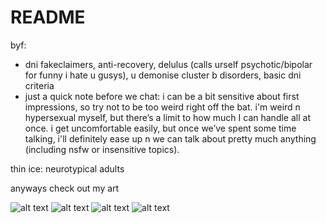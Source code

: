 # README

byf:
- dni fakeclaimers, anti-recovery, delulus (calls urself psychotic/bipolar for funny i hate u gusys), u demonise cluster b disorders, basic dni criteria
- just a quick note before we chat: i can be a bit sensitive about first impressions, so try not to be too weird right off the bat. i'm weird n hypersexual myself, but there’s a limit to how much I can handle all at once. i get uncomfortable easily, but once we’ve spent some time talking, i'll definitely ease up n we can talk about pretty much anything (including nsfw or insensitive topics).

thin ice:
neurotypical adults

anyways check out my art

![alt text](https://files.catbox.moe/p3im38.png)
![alt text](https://files.catbox.moe/7shorx.png)
![alt text](https://files.catbox.moe/d80ahu.jpg)
![alt text](https://files.catbox.moe/n75jco.png)
